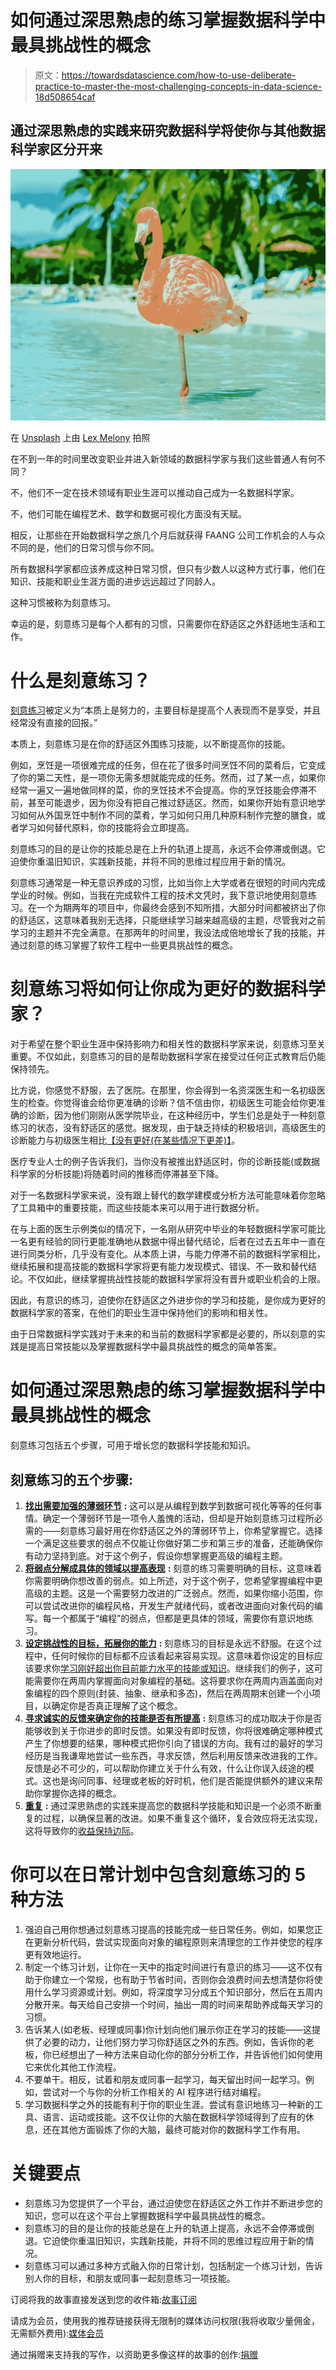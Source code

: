 # 如何通过深思熟虑的练习掌握数据科学中最具挑战性的概念

> 原文：<https://towardsdatascience.com/how-to-use-deliberate-practice-to-master-the-most-challenging-concepts-in-data-science-18d508654caf>

## 通过深思熟虑的实践来研究数据科学将使你与其他数据科学家区分开来

![](img/21f134185c3263fae27c0ba0113d9d26.png)

在 [Unsplash](https://unsplash.com?utm_source=medium&utm_medium=referral) 上由 [Lex Melony](https://unsplash.com/@lexmelony?utm_source=medium&utm_medium=referral) 拍照

在不到一年的时间里改变职业并进入新领域的数据科学家与我们这些普通人有何不同？

不，他们不一定在技术领域有职业生涯可以推动自己成为一名数据科学家。

不，他们可能在编程艺术、数学和数据可视化方面没有天赋。

相反，让那些在开始数据科学之旅几个月后就获得 FAANG 公司工作机会的人与众不同的是，他们的日常习惯与你不同。

所有数据科学家都应该养成这种日常习惯，但只有少数人以这种方式行事，他们在知识、技能和职业生涯方面的进步远远超过了同龄人。

这种习惯被称为刻意练习。

幸运的是，刻意练习是每个人都有的习惯，只需要你在舒适区之外舒适地生活和工作。

# 什么是刻意练习？

[刻意练习](https://www.sciencedirect.com/topics/psychology/deliberate-practice#:~:text=Deliberate%20practice%20is%20defined%20as,often%20performed%20without%20immediate%20reward.)被定义为“本质上是努力的，主要目标是提高个人表现而不是享受，并且经常没有直接的回报。”

本质上，刻意练习是在你的舒适区外围练习技能，以不断提高你的技能。

例如，烹饪是一项很难完成的任务，但在花了很多时间烹饪不同的菜肴后，它变成了你的第二天性，是一项你无需多想就能完成的任务。然而，过了某一点，如果你经常一遍又一遍地做同样的菜，你的烹饪技术不会提高。你的烹饪技能会停滞不前，甚至可能退步，因为你没有把自己推过舒适区。然而，如果你开始有意识地学习如何从外国烹饪中制作不同的菜肴，学习如何只用几种原料制作完整的膳食，或者学习如何替代原料，你的技能将会立即提高。

刻意练习的目的是让你的技能总是在上升的轨道上提高，永远不会停滞或倒退。它迫使你重温旧知识，实践新技能，并将不同的思维过程应用于新的情况。

刻意练习通常是一种无意识养成的习惯，比如当你上大学或者在很短的时间内完成学业的时候。例如，当我在完成软件工程的技术文凭时，我下意识地使用刻意练习。在一个为期两年的项目中，你最终会感到不知所措，大部分时间都被挤出了你的舒适区，这意味着我别无选择，只能继续学习越来越高级的主题，尽管我对之前学习的主题并不完全满意。在那两年的时间里，我设法成倍地增长了我的技能，并通过刻意的练习掌握了软件工程中一些更具挑战性的概念。

# 刻意练习将如何让你成为更好的数据科学家？

对于希望在整个职业生涯中保持影响力和相关性的数据科学家来说，刻意练习至关重要。不仅如此，刻意练习的目的是帮助数据科学家在接受过任何正式教育后仍能保持领先。

比方说，你感觉不舒服，去了医院。在那里，你会得到一名资深医生和一名初级医生的检查。你觉得谁会给你更准确的诊断？信不信由你，初级医生可能会给你更准确的诊断，因为他们刚刚从医学院毕业，在这种经历中，学生们总是处于一种刻意练习的状态，没有舒适区的感觉。据发现，由于缺乏持续的积极培训，高级医生的诊断能力与初级医生相比[【没有更好(在某些情况下更差)】](https://blogs.bmj.com/emj/2017/01/27/the-deliberate-practice-mindset/)。

医疗专业人士的例子告诉我们，当你没有被推出舒适区时，你的诊断技能(或数据科学家的分析技能)将随着时间的推移而停滞甚至下降。

对于一名数据科学家来说，没有跟上替代的数学建模或分析方法可能意味着你忽略了工具箱中的重要技能，而这些技能本来可以用于进行数据分析。

在与上面的医生示例类似的情况下，一名刚从研究中毕业的年轻数据科学家可能比一名更有经验的同行更能准确地从数据中得出替代结论，后者在过去五年中一直在进行同类分析，几乎没有变化。从本质上讲，与能力停滞不前的数据科学家相比，继续拓展和提高技能的数据科学家将更有能力发现模式、错误、不一致和替代结论。不仅如此，继续掌握挑战性技能的数据科学家将没有晋升或职业机会的上限。

因此，有意识的练习，迫使你在舒适区之外进步你的学习和技能，是你成为更好的数据科学家的答案，在他们的职业生涯中保持他们的影响和相关性。

由于日常数据科学实践对于未来的和当前的数据科学家都是必要的，所以刻意的实践是提高日常技能以及掌握数据科学中最具挑战性的概念的简单答案。

# 如何通过深思熟虑的练习掌握数据科学中最具挑战性的概念

刻意练习包括五个步骤，可用于增长您的数据科学技能和知识。

## 刻意练习的五个步骤:

1.  [**找出需要加强的薄弱环节**](https://www.workforcesoftware.com/blog/the-science-of-mastery/) **:** 这可以是从编程到数学到数据可视化等等的任何事情。确定一个薄弱环节是一项令人羞愧的活动，但却是开始刻意练习过程所必需的——刻意练习最好用在你舒适区之外的薄弱环节上，你希望掌握它。选择一个满足这些要求的弱点不仅能让你做好第二步和第三步的准备，还能确保你有动力坚持到底。对于这个例子，假设你想掌握更高级的编程主题。
2.  [**将弱点分解成具体的领域以提高表现**](https://www.workforcesoftware.com/blog/the-science-of-mastery/) **:** 刻意的练习需要明确的目标，这意味着你需要明确你想改善的弱点。如上所述，对于这个例子，您希望掌握编程中更高级的主题。这是一个需要努力改进的广泛弱点。然而，如果你缩小范围，你可以尝试改进你的编程风格，开发生产就绪代码，或者改进面向对象代码的编写。每一个都属于“编程”的弱点，但都是更具体的领域，需要你有意识地练习。
3.  [**设定挑战性的目标，拓展你的能力**](https://www.workforcesoftware.com/blog/the-science-of-mastery/) **:** 刻意练习的目标是永远不舒服。在这个过程中，任何时候你的目标都不应该看起来容易实现。这意味着你设定的目标应该要求你[学习刚好超出你目前能力水平的技能或知识](https://www.workforcesoftware.com/blog/the-science-of-mastery/)。继续我们的例子，这可能需要你在两周内掌握面向对象编程的基础。这将要求你在两周内涵盖面向对象编程的四个原则(封装、抽象、继承和多态)，然后在两周期末创建一个小项目，以确定你是否真正理解了这个概念。
4.  [**寻求诚实的反馈来确定你的技能是否有所提高**](https://www.workforcesoftware.com/blog/the-science-of-mastery/) **:** 刻意练习的成功取决于你是否能够收到关于你进步的即时反馈。如果没有即时反馈，你将很难确定哪种模式产生了你想要的结果，哪种模式把你引向了错误的方向。我有过的最好的学习经历是当我谦卑地尝试一些东西，寻求反馈，然后利用反馈来改进我的工作。反馈是必不可少的，可以帮助你建立关于什么有效，什么让你误入歧途的模式。这也是询问同事、经理或老板的好时机，他们是否能提供额外的建议来帮助你掌握你选择的概念。
5.  [**重复**](https://www.workforcesoftware.com/blog/the-science-of-mastery/) **:** 通过深思熟虑的实践来提高您的数据科学技能和知识是一个必须不断重复的过程，以确保显著的改进。如果不重复这个循环，复合效应将无法实现，这将导致你的[收益保持边际](https://www.workforcesoftware.com/blog/the-science-of-mastery/)。

# 你可以在日常计划中包含刻意练习的 5 种方法

1.  强迫自己用你想通过刻意练习提高的技能完成一些日常任务。例如，如果您正在更新分析代码，尝试实现面向对象的编程原则来清理您的工作并使您的程序更有效地运行。
2.  制定一个练习计划，让你在一天中的指定时间进行有意识的练习——这不仅有助于你建立一个常规，也有助于节省时间，否则你会浪费时间去想清楚你将使用什么学习资源或计划。例如，将深度学习分成五个知识部分，然后在五周内分散开来。每天给自己安排一个时间，抽出一周的时间来帮助养成每天学习的习惯。
3.  告诉某人(如老板、经理或同事)你计划向他们展示你正在学习的技能——这提供了必要的动力，让他们努力学习你舒适区之外的东西。例如，告诉你的老板，你已经想出了一种方法来自动化你的部分分析工作，并告诉他们如何使用它来优化其他工作流程。
4.  不要单干。相反，试着和朋友或同事一起学习，每天留出时间一起学习。例如，尝试对一个与你的分析工作相关的 AI 程序进行结对编程。
5.  学习数据科学之外的技能有利于你的职业生涯。尝试有意识地练习一种新的工具、语言、运动或技能。这不仅让你的大脑在数据科学领域得到了应有的休息，还在其他方面锻炼了你的大脑，最终可能对你的数据科学工作有用。

# 关键要点

*   刻意练习为您提供了一个平台，通过迫使您在舒适区之外工作并不断进步您的知识，您可以在这个平台上掌握数据科学中最具挑战性的概念。
*   刻意练习的目的是让你的技能总是在上升的轨道上提高，永远不会停滞或倒退。它迫使你重温旧知识，实践新技能，并将不同的思维过程应用于新的情况。
*   刻意练习可以通过多种方式融入你的日常计划，包括制定一个练习计划，告诉别人你的目标，和朋友或同事一起刻意练习一项技能。

订阅将我的故事直接发送到您的收件箱:[故事订阅](https://madison13.medium.com/subscribe)

请成为会员，使用我的推荐链接获得无限制的媒体访问权限(我将收取少量佣金，无需额外费用):[媒体会员](https://madison13.medium.com/membership)

通过捐赠来支持我的写作，以资助更多像这样的故事的创作:[捐赠](https://ko-fi.com/madisonhunter13)